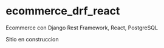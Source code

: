 # ecommerce_drf_react
Ecommerce con Django Rest Framework, React, PostgreSQL


Sitio en construccion
